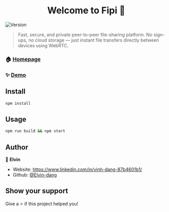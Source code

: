 <h1 align="center">Welcome to Fipi 👋</h1>
<p>
  <img alt="Version" src="https://img.shields.io/badge/version-1.0.0-blue.svg?cacheSeconds=2592000" />
</p>

> Fast, secure, and private peer-to-peer file-sharing platform. No sign-ups, no cloud storage — just instant file transfers directly between devices using WebRTC.

### 🏠 [Homepage](https://fipi.live)

### ✨ [Demo](https://fipi.live)

## Install

```sh
npm install
```

## Usage

```sh
npm run build && npm start
```

## Author

👤 **Elvin**

- Website: https://www.linkedin.com/in/vinh-dang-87b4601b1/
- Github: [@Elvin-dang](https://github.com/Elvin-dang)

## Show your support

Give a ⭐️ if this project helped you!
